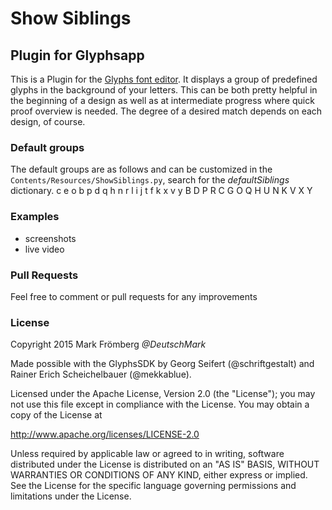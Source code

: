 # Show Siblings

## Plugin for Glyphsapp

This is a Plugin for the [Glyphs font editor](http://glyphsapp.com/). It displays a group of predefined glyphs in the background of your letters. This can be both pretty helpful in the beginning of a design as well as at intermediate progress where quick proof overview is needed. The degree of a desired match depends on each design, of course.

### Default groups

The default groups are as follows and can be customized in the `Contents/Resources/ShowSiblings.py`, search for the *defaultSiblings* dictionary.
c e o
b p
d q
h n r l
i j
t f
k x
v y
B D P R
C G O Q
H U N
K V X Y

### Examples

- screenshots
- live video

### Pull Requests

Feel free to comment or pull requests for any improvements

### License

Copyright 2015 Mark Frömberg *@DeutschMark*

Made possible with the GlyphsSDK by Georg Seifert (@schriftgestalt) and Rainer Erich Scheichelbauer (@mekkablue).

Licensed under the Apache License, Version 2.0 (the "License");
you may not use this file except in compliance with the License.
You may obtain a copy of the License at

http://www.apache.org/licenses/LICENSE-2.0

Unless required by applicable law or agreed to in writing, software
distributed under the License is distributed on an "AS IS" BASIS,
WITHOUT WARRANTIES OR CONDITIONS OF ANY KIND, either express or implied.
See the License for the specific language governing permissions and
limitations under the License.
